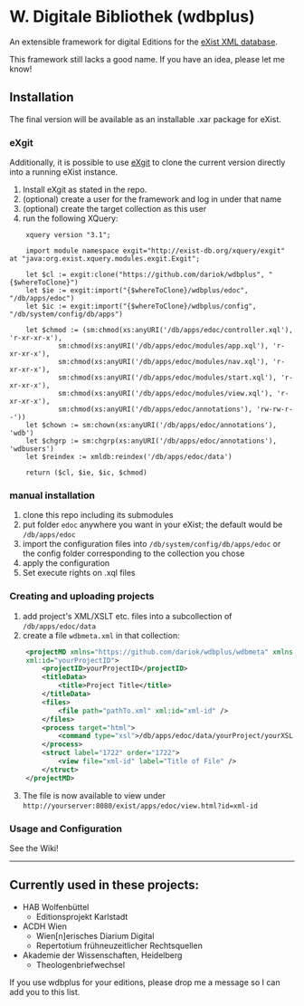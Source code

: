 # W. Digitale Bibliothek (wdbplus)

An extensible framework for digital Editions for the [eXist XML database](https://github.com/eXist-db).

This framework still lacks a good name. If you have an idea, please let me know!

## Installation
The final version will be available as an installable .xar package for eXist.

### eXgit
Additionally, it is possible to use [eXgit](https://github.com/dariok/exgit) to clone the current version directly into a running eXist instance.

1. Install eXgit as stated in the repo.
1. (optional) create a user for the framework and log in under that name
1. (optional) create the target collection as this user
1. run the following XQuery:
```xquery
    xquery version "3.1";
    
    import module namespace exgit="http://exist-db.org/xquery/exgit" at "java:org.exist.xquery.modules.exgit.Exgit";
    
    let $cl := exgit:clone("https://github.com/dariok/wdbplus", "{$whereToClone}")
    let $ie := exgit:import("{$whereToClone}/wdbplus/edoc", "/db/apps/edoc")
    let $ic := exgit:import("{$whereToClone}/wdbplus/config", "/db/system/config/db/apps")
    
    let $chmod := (sm:chmod(xs:anyURI('/db/apps/edoc/controller.xql'), 'r-xr-xr-x'),
            sm:chmod(xs:anyURI('/db/apps/edoc/modules/app.xql'), 'r-xr-xr-x'),
            sm:chmod(xs:anyURI('/db/apps/edoc/modules/nav.xql'), 'r-xr-xr-x'),
            sm:chmod(xs:anyURI('/db/apps/edoc/modules/start.xql'), 'r-xr-xr-x'),
            sm:chmod(xs:anyURI('/db/apps/edoc/modules/view.xql'), 'r-xr-xr-x'),
            sm:chmod(xs:anyURI('/db/apps/edoc/annotations'), 'rw-rw-r--'))
    let $chown := sm:chown(xs:anyURI('/db/apps/edoc/annotations'), 'wdb')
    let $chgrp := sm:chgrp(xs:anyURI('/db/apps/edoc/annotations'), 'wdbusers')
    let $reindex := xmldb:reindex('/db/apps/edoc/data')
    
    return ($cl, $ie, $ic, $chmod)
```

### manual installation
1. clone this repo including its submodules
1. put folder `edoc` anywhere you want in your eXist; the default would be `/db/apps/edoc`
1. import the configuration files into `/db/system/config/db/apps/edoc` or the config folder corresponding to the collection you chose
1. apply the configuration
1. Set execute rights on .xql files

### Creating and uploading projects
1) add project's XML/XSLT etc. files into a subcollection of `/db/apps/edoc/data`
2) create a file `wdbmeta.xml` in that collection:
```XML
    <projectMD xmlns="https://github.com/dariok/wdbplus/wdbmeta" xmlns:xsi="http://www.w3.org/2001/XMLSchema-instance" xsi:schemaLocation="https://github.com/dariok/wdbplus/wdbmeta https://raw.githubusercontent.com/dariok/wdbmeta/master/wdbmeta.xsd"
    xml:id="yourProjectID">
        <projectID>yourProjectID</projectID>
        <titleData>
            <title>Project Title</title>
        </titleData>
        <files>
            <file path="pathTo.xml" xml:id="xml-id" />
        </files>
        <process target="html">
            <command type="xsl">/db/apps/edoc/data/yourProject/yourXSL.xsl</command>
        </process>
        <struct label="1722" order="1722">
            <view file="xml-id" label="Title of File" />
        </struct>
    </projectMD>
```
3) The file is now available to view under `http://yourserver:8080/exist/apps/edoc/view.html?id=xml-id`

### Usage and Configuration
See the Wiki!

----

## Currently used in these projects:

* HAB Wolfenbüttel
  * Editionsprojekt Karlstadt
* ACDH Wien
  * Wien[n]erisches Diarium Digital
  * Repertotium frühneuzeitlicher Rechtsquellen
* Akademie der Wissenschaften, Heidelberg
    * Theologenbriefwechsel

If you use wdbplus for your editions, please drop me a message so I can add you to this list.
